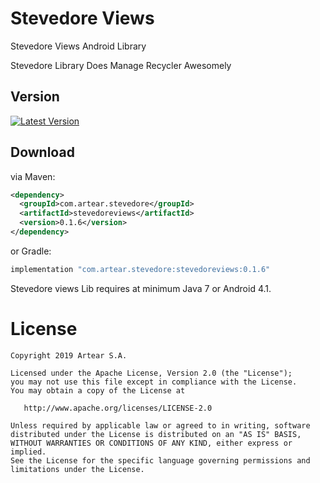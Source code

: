 # Stevedore Views
Stevedore Views Android Library

Stevedore Library Does Manage Recycler Awesomely

Version
--------

[![Latest Version](https://api.bintray.com/packages/artearmobile/Android/Stevedore-Views/images/download.svg)](https://bintray.com/artearmobile/Android/Stevedore-Views/_latestVersion)

Download
--------
via Maven:
```xml
<dependency>
  <groupId>com.artear.stevedore</groupId>
  <artifactId>stevedoreviews</artifactId>
  <version>0.1.6</version>
</dependency>
```
or Gradle:
```groovy
implementation "com.artear.stevedore:stevedoreviews:0.1.6"
```
Stevedore views Lib requires at minimum Java 7 or Android 4.1.

License
=======

    Copyright 2019 Artear S.A.

    Licensed under the Apache License, Version 2.0 (the "License");
    you may not use this file except in compliance with the License.
    You may obtain a copy of the License at

       http://www.apache.org/licenses/LICENSE-2.0

    Unless required by applicable law or agreed to in writing, software
    distributed under the License is distributed on an "AS IS" BASIS,
    WITHOUT WARRANTIES OR CONDITIONS OF ANY KIND, either express or implied.
    See the License for the specific language governing permissions and
    limitations under the License.
